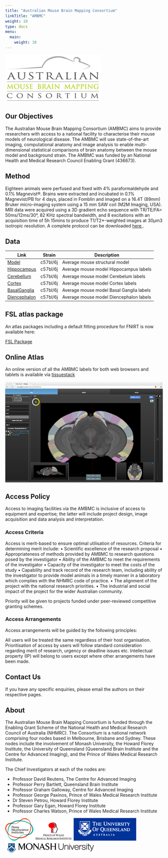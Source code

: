 ```yaml
---
title: "Australian Mouse Brain Mapping Consortium"
linkTitle: "AMBMC"
weight: 10
type: docs
menu:
  main:
    weight: 10
---
```


![ambc-web-logo.png](ambc-web-logo.png)

## Our Objectives
The Australian Mouse Brain Mapping Consortium (AMBMC) aims to provide researchers with access to a national facility to characterise their mouse models of neurological disease. The AMBMC will use state-of-the-art imaging, computational anatomy and image analysis to enable multi-dimensional statistical comparisons of brain anatomy between the mouse model and background strain. The AMBMC was funded by an National Health and Medical Research Council Enabling Grant (436673).

## Method
Eighteen animals were perfused and fixed with 4% paraformaldehyde and 0.1% Magnevist®. Brains were extracted and incubated in 0.1% Magnevist/PB for 4 days, placed in Fomblin and imaged on a 16.4T (89mm) Bruker micro-imaging system using a 15 mm SAW coil (M2M Imaging, USA). MRI data were acquired using a 3D gradient echo sequence with TR/TE/FA= 50ms/12ms/30°, 82 KHz spectral bandwidth, and 8 excitations with an acquisition time of 5h 15mins to produce T1/T2*-weighted images at 30µm3 isotropic resolution. A complete protocol can be downloaded [here <i class="fas fa-external-link-alt"></i>](/uploads/AMBMC/AMBMC_mouse_brain_protocol.pdf).

## Data

| Link                            | Strain   | Description                              |
|---------------------------------|----------|------------------------------------------|
| [Model](Model)               | c57bl/6j | Average mouse structural model           |
| [Hippocampus](Hippocampus)   | c57bl/6j | Average mouse model Hippocampus labels   |
| [Cerebellum](Cerebellum)     | c57bl/6j | Average mouse model Cerebelum labels     |
| [Cortex](Cortex)             | c57bl/6j | Average mouse model Cortex labels        |
| [BasalGanglia](BasalGanglia) | c57bl/6j | Average mouse model Basal Ganglia labels |
| [Diencephalon](Diencephalon) | c57bl/6j | Average mouse model Diencephalon labels  |

## FSL atlas package
An atlas packages including a default fitting procedure for FNIRT is now available here:

[FSL Package <i class="fas fa-download"></i>](/uploads/AMBMC/ambmc-c57bl6-FSL-atlas_v0.8.tar.gz)

## Online Atlas
An online version of all the AMBMC labels for both web browsers and tablets is available via [tissuestack <i class="fas fa-external-link-alt"></i>](https://tissuestack.org)

![tissuestack-ambmc.sml.png](tissuestack-ambmc.sml.png)

## Access Policy
<!-- For details regarding access to AMBMC please [click here](AccessPolicy) -->

Access to imaging facilities via the AMBMC is inclusive of access to equipment and expertise; the latter will include project design, image acquisition and data analysis and interpretation.

### Access Criteria
Access is merit-based to ensure optimal utilisation of resources. Criteria for determining merit include: • Scientific excellence of the research proposal • Appropriateness of methods provided by AMBMC to research questions posed by the investigator • Ability of the AMBMC to meet the requirements of the investigator • Capacity of the investigator to meet the costs of the study • Capability and track record of the research team, including ability of the investigator to provide model animals in a timely manner in a laboratory which complies with the NHMRC code of practice. • The alignment of the project with the national research priorities. • The industrial and social impact of the project for the wider Australian community.

Priority will be given to projects funded under peer-reviewed competitive granting schemes.

### Access Arrangements
Access arrangements will be guided by the following principles:

All users will be treated the same regardless of their host organisation.
Prioritisation of access by users will follow standard consideration regarding merit of research, urgency or deadline issues etc.
Intellectual property (IP) will belong to users except where other arrangements have been made.

<!-- ## Application form
Please fill out this application_form.docx Δ in order to use the facilities of the AMBMC -->
## Contact Us
If you have any specific enquiries, please email the authors on their respective pages.

## About

The Australian Mouse Brain Mapping Consortium is funded through the Enabling Grant Scheme of the National Health and Medical Research Council of Australia (NHMRC). The Consortium is a national network comprising four nodes based in Melbourne, Brisbane and Sydney. These nodes include the involvement of Monash University, the Howard Florey Institute, the University of Queensland (Queensland Brain Institute and the Centre for Advanced Imaging), and the Prince of Wales Medical Research Institute.

The Chief Investigators at each of the nodes are:
- Professor David Reutens, The Centre for Advanced Imaging
- Professor Perry Bartlett, Queensland Brain Institute
- Professor Graham Galloway, Centre for Advanced Imaging
- Professor George Paxinos, Prince of Wales Medical Research Institute
- Dr Steven Petrou, Howard Florey Institute
- Professor Gary Egan, Howard Florey Institute
- Professor Charles Watson, Prince of Wales Medical Research Institute

![hfi-logo.png](hfi-logo.png)
![powmri-logo.png](powmri-logo.png)
![uq-logo.png](uq-logo.png)
![hfi-logo.png](monash-logo.png)
